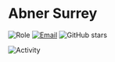 # Abner Surrey

![Role](https://img.shields.io/badge/Role-Full--Time%20Student-blue?style=flat-square&cacheSeconds=60)
[![Email](https://img.shields.io/badge/Email-acxtail@outlook.com-green?style=flat-square&cacheSeconds=60)](mailto:acxtail@outlook.com)
![GitHub stars](https://img.shields.io/github/stars/ac227?style=flat-square&logo=github&label=Stars&color=yellow&cacheSeconds=60)

![Activity](https://github-readme-activity-graph.vercel.app/graph?username=ac227&bg_color=010b00&color=99ffb7&line=e1fff1&point=bfffc2&area=true&hide_border=true)
